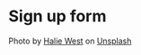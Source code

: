 # Sign up form
Photo by [Halie West](https://unsplash.com/@haliewestphoto?utm_content=creditCopyText&utm_medium=referral&utm_source=unsplash) on [Unsplash](https://unsplash.com/photos/green-leaf-plant-in-close-up-photography-25xggax4bSA?utm_content=creditCopyText&utm_medium=referral&utm_source=unsplash)